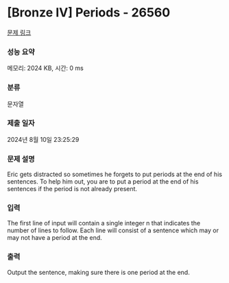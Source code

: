 # [Bronze IV] Periods - 26560 

[문제 링크](https://www.acmicpc.net/problem/26560) 

### 성능 요약

메모리: 2024 KB, 시간: 0 ms

### 분류

문자열

### 제출 일자

2024년 8월 10일 23:25:29

### 문제 설명

<p>Eric gets distracted so sometimes he forgets to put periods at the end of his sentences. To help him out, you are to put a period at the end of his sentences if the period is not already present.</p>

### 입력 

 <p>The first line of input will contain a single integer n that indicates the number of lines to follow. Each line will consist of a sentence which may or may not have a period at the end.</p>

### 출력 

 <p>Output the sentence, making sure there is one period at the end.</p>

